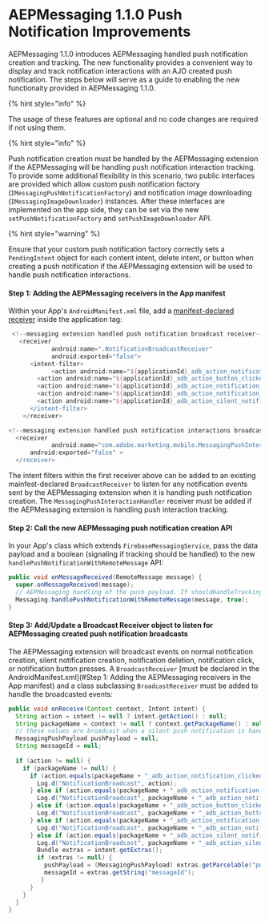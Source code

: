 # AEPMessaging 1.1.0 Push Notification Improvements

AEPMessaging 1.1.0 introduces AEPMessaging handled push notification creation and tracking. The new functionality provides a convenient way to display and track notification interactions with an AJO created push notification. The steps below will serve as a guide to enabling the new functionaity provided in AEPMessaging 1.1.0.

{% hint style="info" %}

The usage of these features are optional and no code changes are required if not using them. 

{% hint style="info" %}

Push notification creation must be handled by the AEPMessaging extension if the AEPMessaging will be handling push notification interaction tracking. To provide some additional flexibility in this scenario, two public interfaces are provided which allow custom push notification factory (`IMessagingPushNotificationFactory`) and notification image downloading (`IMessagingImageDownloader`) instances. After these interfaces are implemented on the app side, they can be set via the new `setPushNotificationFactory` and `setPushImageDownloader` API.

{% hint style="warning" %}

Ensure that your custom push notification factory correctly sets a `PendingIntent` object for each content intent, delete intent, or button when creating a push notification if the AEPMessaging extension will be used to handle push notification interactions.

#### Step 1: Adding the AEPMessaging receivers in the App manifest

Within your App's `AndroidManifest.xml` file, add a [manifest-declared receiver](https://developer.android.com/guide/components/broadcasts#manifest-declared-receivers) inside the application tag:

```groovy
 <!--messaging extension handled push notification broadcast receiver-->
   <receiver
			android:name=".NotificationBroadcastReceiver"
			android:exported="false">
      <intent-filter>
    		<action android:name="${applicationId}_adb_action_notification_clicked" />
        <action android:name="${applicationId}_adb_action_button_clicked" />
        <action android:name="${applicationId}_adb_action_notification_deleted" />
        <action android:name="${applicationId}_adb_action_notification_created" />
        <action android:name="${applicationId}_adb_action_silent_notification_created" />
      </intent-filter>
	</receiver>

<!--messaging extension handled push notification interactions broadcast receiver-->
  <receiver
			android:name="com.adobe.marketing.mobile.MessagingPushInteractionHandler"
      android:exported="false" >
  </receiver>
```

The intent filters within the first receiver above can be added to an existing mainfest-declared `BroadcastReceiver` to listen for any notification events sent by the  AEPMessaging extension when it is handling push notification creation. The `MessagingPushInteractionHandler` receiver must be added if the AEPMessaging extension is handling push interaction tracking.

#### Step 2: Call the new AEPMessaging push notification creation API

In your App's class which extends `FirebaseMessagingService`, pass the data payload and a boolean (signaling if tracking should be handled) to the new `handlePushNotificationWithRemoteMessage` API:

```java
public void onMessageReceived(RemoteMessage message) {
  super.onMessageReceived(message);
  // AEPMessaging handling of the push payload. If shouldHandleTracking is true then the AEPMessaging extension 	will handle push notification interaction tracking automatically.
  Messaging.handlePushNotificationWithRemoteMessage(message, true);
}
```

#### Step 3: Add/Update a Broadcast Receiver object to listen for AEPMessaging created push notification broadcasts

The AEPMessaging extension will broadcast events on normal notification creation, silent notification creation, notification deletion, notification click, or notification button presses. A `BroadcastReceiver` [must be declared in the AndroidManifest.xml](#Step 1: Adding the AEPMessaging receivers in the App manifest) and a class subclassing `BroadcastReceiver` must be added to handle the broadcasted events:

```java
public void onReceive(Context context, Intent intent) {
  String action = intent != null ? intent.getAction() : null;
  String packageName = context != null ? context.getPackageName() : null;
  // these values are broadcast when a silent push notification is handled by the Messaging extension
  MessagingPushPayload pushPayload = null;
  String messageId = null;
  
  if (action != null) {
    if (packageName != null) {
      if (action.equals(packageName + "_adb_action_notification_clicked")) {
        Log.d("NotificationBroadcast", action);
      } else if (action.equals(packageName + "_adb_action_notification_deleted")) {
        Log.d("NotificationBroadcast", packageName + "_adb_action_notification_deleted");
      } else if (action.equals(packageName + "_adb_action_button_clicked")) {
        Log.d("NotificationBroadcast", packageName + "_adb_action_button_clicked");
      } else if (action.equals(packageName + "_adb_action_notification_created")) {
        Log.d("NotificationBroadcast", packageName + "_adb_action_notification_created");
      } else if (action.equals(packageName + "_adb_action_silent_notification_created")) {
        Log.d("NotificationBroadcast", packageName + "_adb_action_silent_notification_created");
        Bundle extras = intent.getExtras();
        if (extras != null) {
          pushPayload = (MessagingPushPayload) extras.getParcelable("pushPayload");
          messageId = extras.getString("messageId");
         }
      }
    }
  }
}
```



